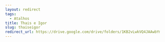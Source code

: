 ```yaml
---
layout: redirect
tags:
  - Atalhos
title: Thais e Igor
slug: thaiseigor
redirect_url: https://drive.google.com/drive/folders/1KB2vLwkVQ4JAAwbYm7VW88DpjLgrc2kc?usp=drive_link
---
```

